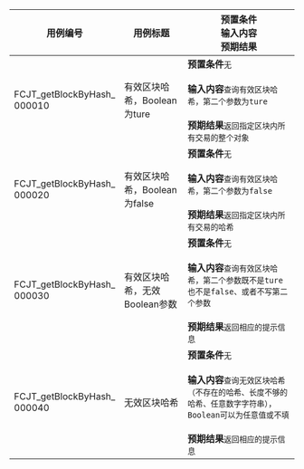 |用例编号|用例标题|预置条件<br>输入内容<br>预期结果|
|----------------|----------------|----------------|
|FCJT_getBlockByHash_<br>000010|有效区块哈希，Boolean为ture|**预置条件**`无`<br><br>**输入内容**`查询有效区块哈希，第二个参数为ture`<br><br>**预期结果**`返回指定区块内所有交易的整个对象`|
|FCJT_getBlockByHash_<br>000020|有效区块哈希，Boolean为false|**预置条件**`无`<br><br>**输入内容**`查询有效区块哈希，第二个参数为false`<br><br>**预期结果**`返回指定区块内所有交易的哈希`|
|FCJT_getBlockByHash_<br>000030|有效区块哈希，无效Boolean参数|**预置条件**`无`<br><br>**输入内容**`查询有效区块哈希，第二个参数既不是ture也不是false、或者不写第二个参数`<br><br>**预期结果**`返回相应的提示信息`|
|FCJT_getBlockByHash_<br>000040|无效区块哈希|**预置条件**`无`<br><br>**输入内容**`查询无效区块哈希（不存在的哈希、长度不够的哈希、任意数字字符串），Boolean可以为任意值或不填`<br><br>**预期结果**`返回相应的提示信息`|
